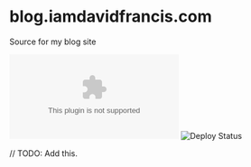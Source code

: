 # blog.iamdavidfrancis.com
 Source for my blog site

![Build Status](https://iamdavidfrancis.visualstudio.com/blog.iamdavidfrancis.com/_apis/build/status/iamdavidfrancis.blog.iamdavidfrancis.com?branchName=master&jobName=Build)
![Deploy Status](https://iamdavidfrancis.vsrm.visualstudio.com/_apis/public/Release/badge/a941ea9d-6eef-4886-b862-b82d908542b4/1/1)

// TODO: Add this.